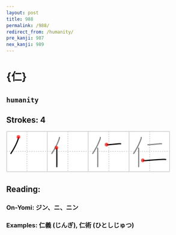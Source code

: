 ```yaml
---
layout: post
title: 988
permalink: /988/
redirect_from: /humanity/
pre_kanji: 987
nex_kanji: 989
---
```


# {仁}

## `humanity`

## Strokes: 4

<div class="stroke"><img src="../images/E4BB81.png" /></div>

## Reading:

### On-Yomi: ジン、ニ、ニン

### Examples: 仁義 (じんぎ), 仁術 (ひとしじゅつ)

